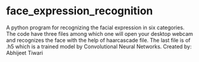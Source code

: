 # face_expression_recognition
A python program for recognizing the facial expression in six categories.
The code have three files among which one will open your desktop webcam and recognizes the face with the help of haarcascade file.
The last file is of .h5 which is a trained model by Convolutional Neural Networks.
Created by: Abhijeet Tiwari
